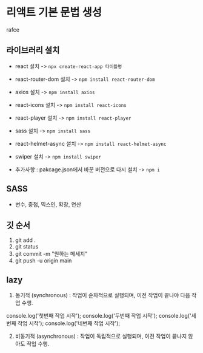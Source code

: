 # 리액트 기본 문법 생성

rafce


## 라이브러리 설치

- react 설치 -> ` npx create-react-app 타이틀명 `
- react-router-dom 설치 -> ` npm install react-router-dom `
- axios 설치 -> ` npm install axios `
- react-icons 설치 -> ` npm install react-icons `
- react-player 설치 -> ` npm install react-player `
- sass 설치 -> ` npm install sass `
- react-helmet-async 설치 -> ` npm install react-helmet-async `
- swiper 설치 -> ` npm install swiper `

- 추가사항 : pakcage.json에서 바꾼 버전으로 다시 설치 -> ` npm i `

## SASS
- 변수, 중첩, 믹스인, 확장, 연산

## 깃 순서

1. git add .
2. git status
3. git commit -m "원하는 메세지"
4. git push -u origin main 

## lazy

1. 동기적 (synchronous) : 작업이 순차적으로 실행되며, 이전 작업이 끝나야 다음 작업 수행.

console.log('첫번째 작업 시작');
console.log('두번째 작업 시작');
console.log('세번째 작업 시작');
console.log('네번째 작업 시작');

2. 비동기적 (asynchronous) : 작업이 독립적으로 실행되며, 이전 작업이 끝나지 않아도 작업 수행.